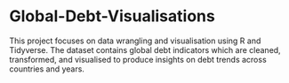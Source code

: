 # Global-Debt-Visualisations
This project focuses on data wrangling and visualisation using R and Tidyverse. The dataset contains global debt indicators which are cleaned, transformed, and visualised to produce insights on debt trends across countries and years.
